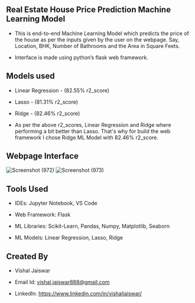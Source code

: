 ## Real Estate House Price Prediction Machine Learning Model
- This is end-to-end Machine Learning Model which predicts the price of the house as per the inputs given by the user on the webpage. Say, Location, BHK, Number of Bathrooms and the Area in Square Feets.

- Interface is made using python’s flask web framework.

## Models used
- Linear Regression - (82.55% r2_score)

- Lasso - (81.31% r2_score)

- Ridge - (82.46% r2_score)

- As per the above r2_scores, Linear Regression and Ridge where performing a bit better than Lasso. That's why for build the web framework I chose Ridge ML Model with 82.46% r2_score.



## Webpage Interface
![Screenshot (972)](https://user-images.githubusercontent.com/102510153/170014540-73a36683-01aa-47fb-b05a-2ba5a2bb77a9.png)
![Screenshot (973)](https://user-images.githubusercontent.com/102510153/170014493-c5117374-5b84-46e8-a5f2-253692a4e45d.png)


## Tools Used
- IDEs: Jupyter Notebook, VS Code

- Web Framework: Flask

- ML Libraries: Scikit-Learn, Pandas, Numpy, Matplotlib, Seaborn

- ML Models: Linear Regression, Lasso, Ridge

<!--
# Problem Statement
- Malware is one of the top most obstructions for expansion and growth of digital acceptance among the users.
- Both enterprises and common users are struggling to get protected from the malware in cyberspace, which emphasizes the importance of developing efficient methods of malware detection.
- Malware detection is the technique for identifying malware in the end devices or networks.


# Models used
- Xgboost classifier (F1 score : 0.9619)
- RandomForest classifier (F1 score : 0.9696)
- SVC (F1 score : 0.9361)
-->

## Created By
- Vishal Jaiswar

- Email Id: vishal.jaiswar888@gmail.com

- LinkedIn: https://www.linkedin.com/in/vishaljaiswar/
